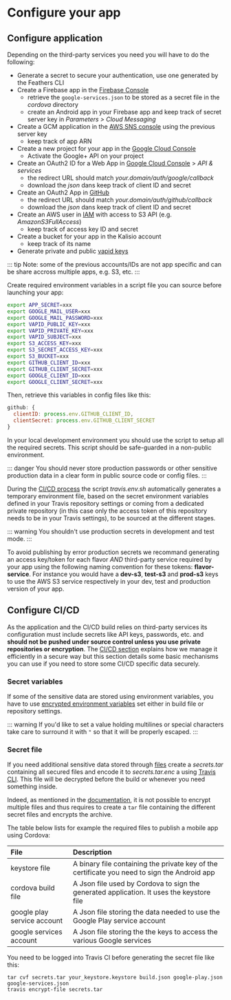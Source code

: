 # Configure your app

## Configure application

Depending on the third-party services you need you will have to do the following:
* Generate a secret to secure your authentication, use one generated by the Feathers CLI
* Create a Firebase app in the [Firebase Console](https://console.firebase.google.com)
  * retrieve the `google-services.json` to be stored as a secret file in the *cordova* directory
  * create an Android app in your Firebase app and keep track of secret server key in *Parameters > Cloud Messaging*
* Create a GCM application in the [AWS SNS console](https://eu-west-1.console.aws.amazon.com/sns/v2/home) using the previous server key
  * keep track of app ARN
* Create a new project for your app in the [Google Cloud Console](https://console.cloud.google.com)
  * Activate the Google+ API on your project
* Create an OAuth2 ID for a Web App in [Google Cloud Console](https://console.cloud.google.com) > *API & services*
  * the redirect URL should match *your.domain/auth/google/callback*
  * download the *json* dans keep track of client ID and secret 
* Create an OAuth2 App in [GitHub](https://github.com/organizations/kalisio/settings/applications)
  * the redirect URL should match *your.domain/auth/github/callback*
  * download the *json* dans keep track of client ID and secret
* Create an AWS user in [IAM](https://console.aws.amazon.com/iam/home) with access to S3 API (e.g. *AmazonS3FullAccess*)
  * keep track of access key ID and secret
* Create a bucket for your app in the Kalisio account
  * keep track of its name
* Generate private and public [vapid keys](https://github.com/web-push-libs/web-push#command-line) 

::: tip
Note: some of the previous accounts/IDs are not app specific and can be share accross multiple apps, e.g. S3, etc.
:::

Create required environment variables in a script file you can source before launching your app:

```bash
export APP_SECRET=xxx
export GOOGLE_MAIL_USER=xxx
export GOOGLE_MAIL_PASSWORD=xxx
export VAPID_PUBLIC_KEY=xxx
export VAPID_PRIVATE_KEY=xxx
export VAPID_SUBJECT=xxx
export S3_ACCESS_KEY=xxx
export S3_SECRET_ACCESS_KEY=xxx
export S3_BUCKET=xxx
export GITHUB_CLIENT_ID=xxx
export GITHUB_CLIENT_SECRET=xxx
export GOOGLE_CLIENT_ID=xxx
export GOOGLE_CLIENT_SECRET=xxx
```

Then, retrieve this variables in config files like this:

```js
github: {
  clientID: process.env.GITHUB_CLIENT_ID,
  clientSecret: process.env.GITHUB_CLIENT_SECRET
}
```

In your local development environment you should use the script to setup all the required secrets. This script should be safe-guarded in a non-public environment.

::: danger
You should never store production passwords or other sensitive production data in a clear form in public source code or config files.
:::

During the [CI/CD process](./deploy.md) the script *travis.env.sh* automatically generates a temporary environment file, based on the secret environment variables defined in your Travis repository settings or coming from a dedicated private repository (in this case only the access token of this repository needs to be in your Travis settings), to be sourced at the different stages.

::: warning
You shouldn't use production secrets in development and test mode.
:::

To avoid publishing by error production secrets we recommand generating an access key/token for each flavor *AND* third-party service required by your app using the following naming convention for these tokens: **flavor-service**. For instance you would have a **dev-s3**, **test-s3** and **prod-s3** keys to use the AWS S3 service respectively in your dev, test and production version of your app.

## Configure CI/CD

As the application and the CI/CD build relies on third-party services its configuration must include secrets like API keys, passwords, etc. and **should not be pushed under source control unless you use private repositories or encryption**. The [CI/CD section](./deploy.md) explains how we manage it efficiently in a secure way but this section details some basic mechanisms you can use if you need to store some CI/CD specific data securely.

### Secret variables

If some of the sensitive data are stored using environment variables, you have to use [encrypted environment variables](https://docs.travis-ci.com/user/environment-variables/) set either in build file or repository settings.

::: warning
If you'd like to set a value holding multilines or special characters take care to surround it with `"` so that it will be properly escaped.
:::

### Secret file

If you need additional sensitive data stored through [files](https://docs.travis-ci.com/user/encrypting-files/) create a *secrets.tar* containing all secured files and encode it to *secrets.tar.enc* a using [Travis CLI](../../tools/cli.md#travis-cli). This file will be decrypted before the build or whenever you need something inside.

Indeed, as mentioned in the [documentation](https://docs.travis-ci.com/user/encrypting-files/#Encrypting-multiple-files), it is not possible to encrypt multiple files and thus requires to create a `tar` file containing the different secret files and encrypts the archive. 

The table below lists for example the required files to publish a mobile app using Cordova:

| File | Description |
|:-----|:------------|
| keystore file| A binary file containing the private key of the certificate you need to sign the Android app |
| cordova build file | A Json file used by Cordova to sign the generated application. It uses the keystore file |
| google play service account | A Json file storing the data needed to use the Google Play service account |
| google services account | A Json file storing the the keys to access the various Google services |

You need to be logged into Travis CI before generating the secret file like this:
```
tar cvf secrets.tar your_keystore.keystore build.json google-play.json google-services.json
travis encrypt-file secrets.tar
```
